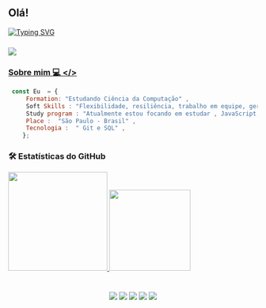 ## Olá!

[![Typing SVG](https://readme-typing-svg.herokuapp.com?color=F7F7F7&center=falso&vCenter=falso&lines=Console.log(Bem+vindo+ao+meu+perfil)+)](https://git.io/typing-svg)

### <img src="https://komarev.com/ghpvc/?username=italonms&color=blue&style=flat">
<div align='center'>
    <a href="https://github.com/ArthurHydr">
</div>

</div>
  
  ### Sobre mim 💻 </>
 
``` js
 const Eu  = {
     Formation: "Estudando Ciência da Computação" ,
     Soft Skills : "Flexibilidade, resiliência, trabalho em equipe, gerenciamento de tempo e resolução de problemas" ,
     Study program : "Atualmente estou focando em estudar , JavaScript, HTML e CSS" ,
     Place :  "São Paulo - Brasil" ,
     Tecnologia :  " Git e SQL" ,
    };
```

### 🛠️ Estatísticas do GitHub

<div>
  <a href="https://github.com/ArthurHydr">
  <img height="200em" src="https://activity-graph.herokuapp.com/graph?username=italonms&theme=github&bg_color=20232a&hide_border=true"/>
  <img height="164em" src="https://github-readme-stats.vercel.app/api/top-langs/?username=italonms&hide_border=1&theme=react&hide=issues&langs_count=5&custom_title=Top%20Languages"/>
<div>
    
#
    
<div align='center'>
    <a href = "mailto: contato.ArthurOttoni@protonmail.com"><img src="https://img.shields.io/badge/-Email-%238a90c7?style=for-the-badge&logo=protonmail&logoColor=white " target="_blank"></a>
  	<a href="https://www.youtube.com/channel/UCQxsPy4aLwGQ9fjZhsDJ70Q" target="_blank"><img src="https://img.shields.io/badge/-Youtube-%23EA4335?style= for-the-badge&logo=youtube&logoColor=white" target="_blank"></a>
    <a href="https://instagram.com/ottoni.arthur" target="_blank"><img src="https://img.shields.io/badge/-Instagram-%23E4405F?style=for- the-badge&logo=instagram&logoColor=white" target="_blank"></a>
  	<a href="https://www.linkedin.com/in/arthur-ottoni-a62902207/" target="_blank"><img src="https://img.shields.io/badge/-LinkedIn- %230077B5?style=for-the-badge&logo=linkedin&logoColor=white" target="_blank"></a>
  	<a href="https://twitter.com/ottoni_arthur" target="_blank"><img src="https://img.shields.io/badge/-Twitter-%231DA1F2?style=for-the- badge&logo=twitter&logoColor=white" target="_blank"></a>
</div>
